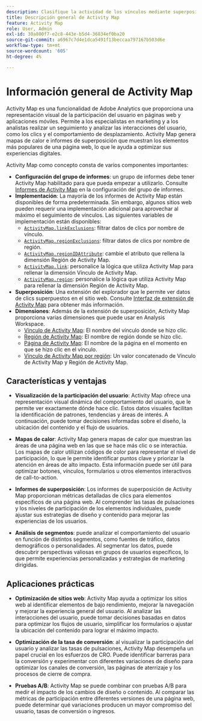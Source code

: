 ```yaml
---
description: Clasifique la actividad de los vínculos mediante superposiciones visuales para supervisar la participación de la audiencia en las páginas web.
title: Descripción general de Activity Map
feature: Activity Map
role: User, Admin
exl-id: 30a800f7-e2c8-443e-b5d4-36834ef0ba20
source-git-commit: a6967c7d4e1dca5491f13beccaa797167b503d6e
workflow-type: tm+mt
source-wordcount: '605'
ht-degree: 4%

---
```


# Información general de Activity Map

Activity Map es una funcionalidad de Adobe Analytics que proporciona una representación visual de la participación del usuario en páginas web y aplicaciones móviles. Permite a los especialistas en marketing y a los analistas realizar un seguimiento y analizar las interacciones del usuario, como los clics y el comportamiento de desplazamiento. Activity Map genera mapas de calor e informes de superposición que muestran los elementos más populares de una página web, lo que le ayuda a optimizar sus experiencias digitales.

Activity Map como concepto consta de varios componentes importantes:

* **Configuración del grupo de informes**: un grupo de informes debe tener Activity Map habilitado para que pueda empezar a utilizarlo. Consulte [Informes de Activity Map](/help/admin/tools/manage-rs/edit-settings/activity-map.md) en la configuración del grupo de informes.
* **Implementación**: La mayoría de los informes de Activity Map están disponibles de forma predeterminada. Sin embargo, algunos sitios web pueden requerir una implementación adicional para aprovechar al máximo el seguimiento de vínculos. Las siguientes variables de implementación están disponibles:
   * [`ActivityMap.linkExclusions`](/help/implement/vars/config-vars/activitymap-linkexclusions.md): filtrar datos de clics por nombre de vínculo.
   * [`ActivityMap.regionExclusions`](/help/implement/vars/config-vars/activitymap-regionexclusions.md): filtrar datos de clics por nombre de región.
   * [`ActivityMap.regionIDAttribute`](/help/implement/vars/config-vars/activitymap-regionidattribute.md): cambie el atributo que rellena la dimensión Región de Activity Map.
   * [`ActivityMap.link`](/help/implement/vars/functions/activitymap-link.md): personalice la lógica que utiliza Activity Map para rellenar la dimensión Vínculo de Activity Map.
   * [`ActivityMap.region`](/help/implement/vars/functions/activitymap-region.md): personalice la lógica que utiliza Activity Map para rellenar la dimensión Región de Activity Map.
* **Superposición**: Una extensión del explorador que le permite ver datos de clics superpuestos en el sitio web. Consulte [Interfaz de extensión de Activity Map](overlay/overview.md) para obtener más información.
* **Dimensiones**: Además de la extensión de superposición, Activity Map proporciona varias dimensiones que puede usar en Analysis Workspace.
   * [Vínculo de Activity Map](/help/components/dimensions/activity-map-link.md): El nombre del vínculo donde se hizo clic.
   * [Región de Activity Map](/help/components/dimensions/activity-map-region.md): El nombre de región donde se hizo clic.
   * [Página de Activity Map](/help/components/dimensions/activity-map-page.md): El nombre de la página en el momento en que se hizo clic en el vínculo.
   * [Vínculo de Activity Map por región](/help/components/dimensions/activity-map-link-by-region.md): Un valor concatenado de Vínculo de Activity Map y Región de Activity Map.

## Características y ventajas

* **Visualización de la participación del usuario**: Activity Map ofrece una representación visual dinámica del comportamiento del usuario, que le permite ver exactamente dónde hace clic. Estos datos visuales facilitan la identificación de patrones, tendencias y áreas de interés. A continuación, puede tomar decisiones informadas sobre el diseño, la ubicación del contenido y el flujo de usuarios.

* **Mapas de calor**: Activity Map genera mapas de calor que muestran las áreas de una página web en las que se hace más clic o se interactúa. Los mapas de calor utilizan códigos de color para representar el nivel de participación, lo que le permite identificar puntos clave y priorizar la atención en áreas de alto impacto. Esta información puede ser útil para optimizar botones, vínculos, formularios u otros elementos interactivos de call-to-action.

* **Informes de superposición**: Los informes de superposición de Activity Map proporcionan métricas detalladas de clics para elementos específicos de una página web. Al comprender las tasas de pulsaciones y los niveles de participación de los elementos individuales, puede ajustar sus estrategias de diseño y contenido para mejorar las experiencias de los usuarios.

* **Análisis de segmentos**: puede analizar el comportamiento del usuario en función de distintos segmentos, como fuentes de tráfico, datos demográficos o personalidades. Al segmentar los datos, puede descubrir perspectivas valiosas en grupos de usuarios específicos, lo que permite experiencias personalizadas y estrategias de marketing dirigidas.

## Aplicaciones prácticas

* **Optimización de sitios web**: Activity Map ayuda a optimizar los sitios web al identificar elementos de bajo rendimiento, mejorar la navegación y mejorar la experiencia general del usuario. Al analizar las interacciones del usuario, puede tomar decisiones basadas en datos para optimizar los flujos de usuario, simplificar los formularios o ajustar la ubicación del contenido para lograr el máximo impacto.

* **Optimización de la tasa de conversión**: al visualizar la participación del usuario y analizar las tasas de pulsaciones, Activity Map desempeña un papel crucial en los esfuerzos de CRO. Puede identificar barreras para la conversión y experimentar con diferentes variaciones de diseño para optimizar los canales de conversión, las páginas de aterrizaje y los procesos de cierre de compra.

* **Pruebas A/B**: Activity Map se puede combinar con pruebas A/B para medir el impacto de los cambios de diseño o contenido. Al comparar las métricas de participación entre diferentes versiones de una página web, puede determinar qué variaciones producen un mayor compromiso del usuario, tasas de conversión o ingresos.

